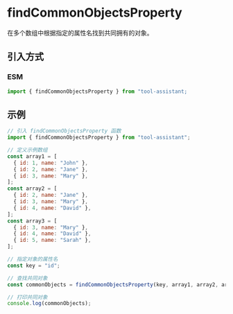 # findCommonObjectsProperty

在多个数组中根据指定的属性名找到共同拥有的对象。

## 引入方式

<!-- ### CJS

```javascript
const { findCommonObjectsProperty } = require("tool-assistant");
``` -->

### ESM

```javascript
import { findCommonObjectsProperty } from "tool-assistant;
```

## 示例

```javascript
// 引入 findCommonObjectsProperty 函数
import { findCommonObjectsProperty } from "tool-assistant";

// 定义示例数组
const array1 = [
  { id: 1, name: "John" },
  { id: 2, name: "Jane" },
  { id: 3, name: "Mary" },
];
const array2 = [
  { id: 2, name: "Jane" },
  { id: 3, name: "Mary" },
  { id: 4, name: "David" },
];
const array3 = [
  { id: 3, name: "Mary" },
  { id: 4, name: "David" },
  { id: 5, name: "Sarah" },
];

// 指定对象的属性名
const key = "id";

// 查找共同对象
const commonObjects = findCommonObjectsProperty(key, array1, array2, array3);

// 打印共同对象
console.log(commonObjects);
```
